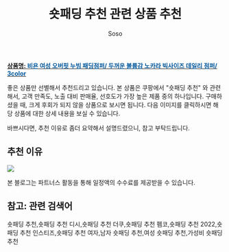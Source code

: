 ﻿---
layout: post
title:  "숏패딩 추천 관련 상품 추천"
author: Soso
categories: [ 디저털/가전 ]
tags: [숏패딩 추천,숏패딩 추천 디시,숏패딩 추천 더쿠,숏패딩 추천 펨코,숏패딩 추천 2022,숏패딩 추천 인스티즈,숏패딩 추천 여자,남자 숏패딩 추천,여성 숏패딩 추천,가성비 숏패딩 추천]
image: https://ads-partners.coupang.com/image1/ACAhcynv_mgk-s6jAKtvt0MbPNwar39BVbJ20Hj1fV5sqEd0E7XPt3DQEYO0vB5ScTpH1qf4jiIIHlxjer2fJwNiyXBk71lXgpQRY-1oMmXRuNilJz1P3RBPigVu0Ufz-qczx6JPdtT_gxCMESErUYOMCSdz_LHPKEXG4bo6YIBsdQ7uctxmK-oUKUMwcoOspcSj3dgGoH1mtFG5Cz6iuWv3ku8SnlzOalt_85JucoYiJRRaSW0dC_dF46AH9e9SjUjw8msx-nKvRbbUO3ZfcqQ95gWsjy1cdYIZbd3mRQ== 
description: "쿠팡에서 숏패딩 추천 관련 상품으로 가장 고객 선호도가 높은 제품 중 하나입니다."
---

<a href="https://link.coupang.com/re/AFFSDP?lptag=AF5673682&pageKey=6802363136&itemId=16060878188&vendorItemId=83805168661&traceid=V0-153-d8c3f7c15860d7af&requestid=20231116173810497315314907&token=31850C%7CMIXED"><b>상품명: <font color='#01579B'>비욘 여성 오버핏 누빔 패딩점퍼/ 두꺼운 볼륨감 노카라 빅사이즈 데일리 점퍼/ 3color</font></b></a>

좋은 상품만 선별해서 추천드리고 있습니다.
본 상품은 쿠팡에서 "숏패딩 추천" 와 관련해서, 고객 만족도, 노출 대비 판매율, 선호도가 가장 높은 제품 중의 하나입니다.
구매하셨을 때, 크게 후회가 되지 않을 상품으로 보시면 됩니다. 
다음 이미지를 클릭하시면 해당 상품에 대한 상세 내용을 보실 수 있습니다.

바쁘시다면, 추천 이유로 좀더 요약해서 설명드렸으니, 참고 부탁드립니다.

## 추천 이유 

<a href="https://link.coupang.com/re/AFFSDP?lptag=AF5673682&pageKey=6802363136&itemId=16060878188&vendorItemId=83805168661&traceid=V0-153-d8c3f7c15860d7af&requestid=20231116173810497315314907&token=31850C%7CMIXED"><img src="https://thumbnail9.coupangcdn.com/thumbnails/remote/q89/image/vendor_inventory/ba50/6253ed88f6ec3ad5194707fab1e4e3c5aba23f298be1911de2df32cd2363.jpg"></a> 

본 블로그는 파트너스 활동을 통해 일정액의 수수료를 제공받을 수 있습니다.

## 참고: 관련 검색어    
숏패딩 추천,숏패딩 추천 디시,숏패딩 추천 더쿠,숏패딩 추천 펨코,숏패딩 추천 2022,숏패딩 추천 인스티즈,숏패딩 추천 여자,남자 숏패딩 추천,여성 숏패딩 추천,가성비 숏패딩 추천